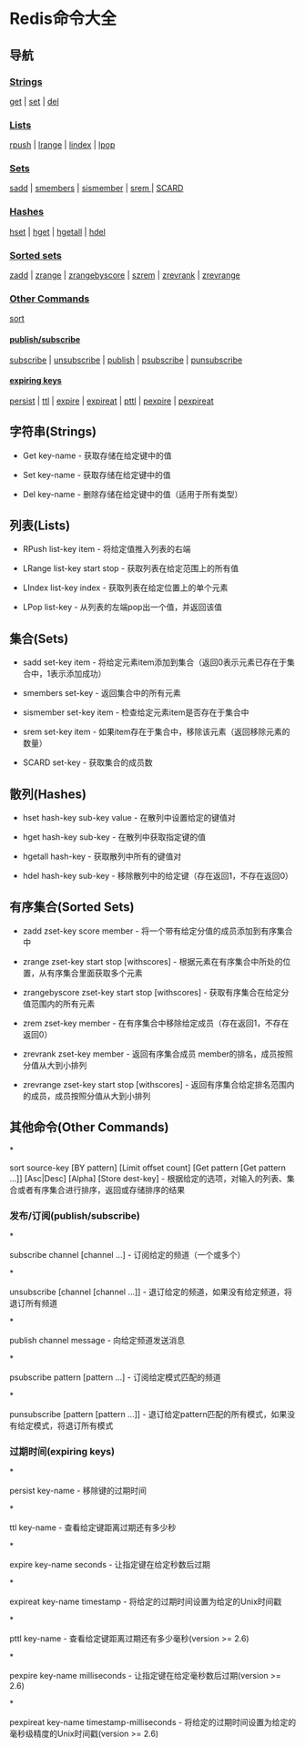 # Redis命令大全

## 导航

### [Strings](#Strings)
   [get](#StringsGet) | [set](#StringsSet) | [del](#StringsDel) 
### [Lists](#Lists)
   [rpush](#ListsRPush) | [lrange](#ListsLRange) | [lindex](#ListsLIndex) | [lpop](#ListsLPop)
### [Sets](#Sets)
   [sadd](#Setssadd) | [smembers](#Setssmembers) | [sismember](#Setssismember) | [srem ](#Setssrem) | [SCARD ](#SetScard) 
### [Hashes](#Hashes)
   [hset](#Hasheshset) | [hget](#Hasheshget) | [hgetall](#Hasheshgetall) | [hdel](#Hasheshdel)
### [Sorted sets](#SortedSets)
   [zadd](#SortedSetszadd) | [zrange](#SortedSetszrange) | [zrangebyscore](#SortedSetszrangebyscore) |
   [szrem](#SortedSetszrem) | [zrevrank](#SortedSetszrevrank) | [zrevrange](#SortedSetszrevrange) 
### [Other Commands](#OtherCommands)
[sort](#sort)
#### [publish/subscribe](#pubsub)
[subscribe](#subscribe) | [unsubscribe](#unsubscribe) | [publish](#publish) |
[psubscribe](#psubscribesort) | [punsubscribe](#punsubscribe) 
#### [expiring keys](#expiring)
[persist](#persist) | [ttl](#ttl) | [expire](#expire) | [expireat](#expireat) | 
[pttl](#pttl) | [pexpire](#pexpire) | [pexpireat](#pexpireat) 

<h2 id="Strings">字符串(Strings)</h2>

* <p id="StringsGet">Get key-name - 获取存储在给定键中的值</p>
* <p id="StringsSet">Set key-name - 获取存储在给定键中的值</p>
* <p id="StringsDel">Del key-name - 删除存储在给定键中的值（适用于所有类型）</p>

<h2 id="Lists">列表(Lists)</h2>

* <p id="ListsRPush">RPush list-key item - 将给定值推入列表的右端</p>
* <p id="ListsLRange">LRange list-key start stop - 获取列表在给定范围上的所有值</p>
* <p id="ListsLIndex">LIndex list-key index - 获取列表在给定位置上的单个元素</p>
* <p id="ListsLPop">LPop list-key - 从列表的左端pop出一个值，并返回该值</p>

<h2 id="Sets">集合(Sets)</h2>

* <p id="Setssadd">sadd set-key item - 将给定元素item添加到集合（返回0表示元素已存在于集合中，1表示添加成功）</p>
* <p id="Setssmembers">smembers set-key - 返回集合中的所有元素</p>
* <p id="Setssismember">sismember set-key item - 检查给定元素item是否存在于集合中</p>
* <p id="Setssrem">srem set-key item - 如果item存在于集合中，移除该元素（返回移除元素的数量）</p>
* <p id="SetScard">SCARD set-key - 获取集合的成员数</p>

<h2 id="Hashes">散列(Hashes)</h2>

* <p id="Hasheshset">hset hash-key sub-key value - 在散列中设置给定的键值对</p>
* <p id="Hasheshget">hget hash-key sub-key - 在散列中获取指定键的值</p>
* <p id="Hasheshgetall">hgetall hash-key - 获取散列中所有的键值对</p>
* <p id="Hasheshdel">hdel hash-key sub-key - 移除散列中的给定键（存在返回1，不存在返回0）</p>

<h2 id="SortedSets">有序集合(Sorted Sets)</h2>

* <p id="SortedSetszadd">zadd zset-key score member - 将一个带有给定分值的成员添加到有序集合中</p>
* <p id="SortedSetszrange">zrange zset-key start stop [withscores] - 根据元素在有序集合中所处的位置，从有序集合里面获取多个元素</p>
* <p id="SortedSetszrangebyscore">zrangebyscore zset-key start stop [withscores] - 获取有序集合在给定分值范围内的所有元素</p>
* <p id="SortedSetszrem">zrem zset-key member - 在有序集合中移除给定成员（存在返回1，不存在返回0）</p>
* <p id="SortedSetszrevrank">zrevrank zset-key member - 返回有序集合成员 member的排名，成员按照分值从大到小排列</p>
* <p id="SortedSetszrevrange">zrevrange zset-key start stop [withscores] - 返回有序集合给定排名范围内的成员，成员按照分值从大到小排列</p>

<h2 id="OtherCommands">其他命令(Other Commands)</h2>
* <p id="sort">sort source-key [BY pattern] [Limit offset count] [Get pattern [Get pattern ...]] [Asc|Desc] [Alpha] [Store dest-key] - 根据给定的选项，对输入的列表、集合或者有序集合进行排序，返回或存储排序的结果</p>
<h3 id="pubsub">发布/订阅(publish/subscribe)</h3>
* <p id="subscribe">subscribe channel [channel ...] - 订阅给定的频道（一个或多个）</p>
* <p id="unsubscribe">unsubscribe [channel [channel ...]] - 退订给定的频道，如果没有给定频道，将退订所有频道</p>
* <p id="publish">publish channel message - 向给定频道发送消息</p>
* <p id="psubscribe">psubscribe pattern [pattern ...] - 订阅给定模式匹配的频道</p>
* <p id="punsubscribe">punsubscribe [pattern [pattern ...]] - 退订给定pattern匹配的所有模式，如果没有给定模式，将退订所有模式</p>
<h3 id="expiring">过期时间(expiring keys)</h3>
* <p id="persist">persist key-name - 移除键的过期时间</p>
* <p id="ttl">ttl key-name - 查看给定键距离过期还有多少秒</p>
* <p id="expire">expire key-name seconds - 让指定键在给定秒数后过期</p>
* <p id="expireat">expireat key-name timestamp - 将给定的过期时间设置为给定的Unix时间戳</p>
* <p id="pttl">pttl key-name - 查看给定键距离过期还有多少毫秒(version >= 2.6)</p>
* <p id="pexpire">pexpire key-name milliseconds - 让指定键在给定毫秒数后过期(version >= 2.6)</p>
* <p id="pexpireat">pexpireat key-name timestamp-milliseconds - 将给定的过期时间设置为给定的毫秒级精度的Unix时间戳(version >= 2.6)</p>
